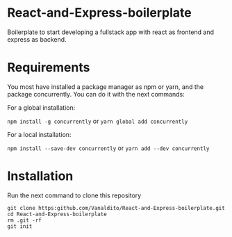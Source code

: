 # React-and-Express-boilerplate

Boilerplate to start developing a fullstack app with react as frontend and express as backend.

# Requirements

You most have installed a package manager as npm or yarn, and the package concurrently.
You can do it with the next commands:

For a global installation:

```npm install -g concurrently```
or
```yarn global add concurrently```

For a local installation:

```npm install --save-dev concurrently```
or
```yarn add --dev concurrently```

# Installation

Run the next command to clone this repository

```
git clone https:github.com/Vanaldito/React-and-Express-boilerplate.git
cd React-and-Express-boilerplate
rm .git -rf
git init
```
